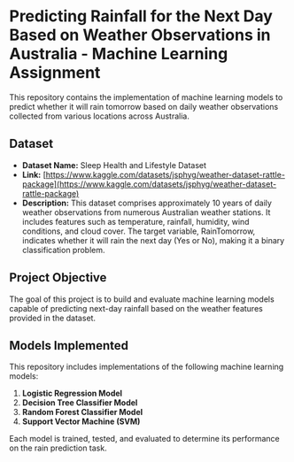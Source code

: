 # Predicting Rainfall for the Next Day Based on Weather Observations in Australia - Machine Learning Assignment

This repository contains the implementation of machine learning models to predict whether it will rain tomorrow based on daily weather observations collected from various locations across Australia.

## Dataset

* **Dataset Name:** Sleep Health and Lifestyle Dataset
* **Link:** [https://www.kaggle.com/datasets/jsphyg/weather-dataset-rattle-package](https://www.kaggle.com/datasets/jsphyg/weather-dataset-rattle-package)
* **Description:** This dataset comprises approximately 10 years of daily weather observations from numerous Australian weather stations. It includes features such as temperature, rainfall, humidity, wind conditions, and cloud cover.
The target variable, RainTomorrow, indicates whether it will rain the next day (Yes or No), making it a binary classification problem.

## Project Objective

The goal of this project is to build and evaluate machine learning models capable of predicting next-day rainfall based on the weather features provided in the dataset.

## Models Implemented

This repository includes implementations of the following machine learning models:

1.  **Logistic Regression Model**
2.  **Decision Tree Classifier Model**
3.  **Random Forest Classifier Model**
4.  **Support Vector Machine (SVM)**

Each model is trained, tested, and evaluated to determine its performance on the rain prediction task.
